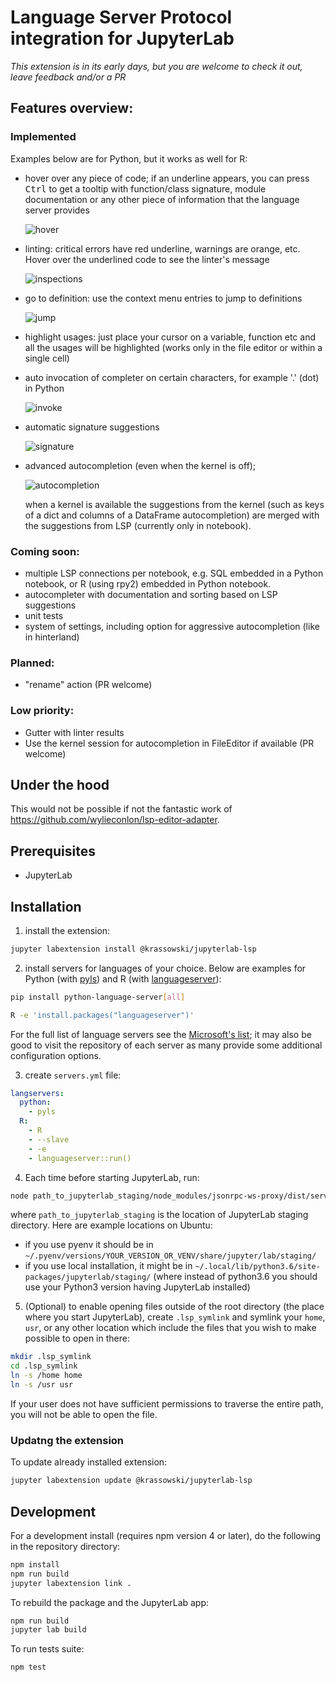 # Language Server Protocol integration for JupyterLab

<!--[![Build Status](https://travis-ci.org/krassowski/jupyterlab-lsp.svg?branch=master)](https://travis-ci.org/krassowski/jupyterlab-lsp) [![codebeat badge](TODO)](https://codebeat.co/projects/github-com-krassowski-jupyterlab-lsp-master) -->
<!--[![Binder](https://beta.mybinder.org/badge.svg)](https://mybinder.org/v2/gh/krassowski/jupyterlab-lsp/master?urlpath=lab/tree/examples/demo.ipynb)-->

_This extension is in its early days, but you are welcome to check it out, leave feedback and/or a PR_

## Features overview:

### Implemented

Examples below are for Python, but it works as well for R:

- hover over any piece of code; if an underline appears, you can press <kbd>Ctrl</kbd> to get a tooltip with function/class signature, module documentation or any other piece of information that the language server provides

  ![hover](https://raw.githubusercontent.com/krassowski/jupyterlab-lsp/master/examples/screenshots/hover.png)

- linting: critical errors have red underline, warnings are orange, etc. Hover over the underlined code to see the linter's message

  ![inspections](https://raw.githubusercontent.com/krassowski/jupyterlab-lsp/master/examples/screenshots/inspections.png)

- go to definition: use the context menu entries to jump to definitions

  ![jump](https://raw.githubusercontent.com/krassowski/jupyterlab-lsp/master/examples/screenshots/jump_to_definition.png)

- highlight usages: just place your cursor on a variable, function etc and all the usages will be highlighted (works only in the file editor or within a single cell)

- auto invocation of completer on certain characters, for example '.' (dot) in Python

  ![invoke](https://raw.githubusercontent.com/krassowski/jupyterlab-lsp/master/examples/screenshots/auto_invoke.png)

- automatic signature suggestions

  ![signature](https://raw.githubusercontent.com/krassowski/jupyterlab-lsp/master/examples/screenshots/signature.png)

- advanced autocompletion (even when the kernel is off);

  ![autocompletion](https://raw.githubusercontent.com/krassowski/jupyterlab-lsp/master/examples/screenshots/autocompletion.png)

  when a kernel is available the suggestions from the kernel (such as keys of a dict and columns of a DataFrame autocompletion) are merged with the suggestions from LSP (currently only in notebook).

### Coming soon:

- multiple LSP connections per notebook, e.g. SQL embedded in a Python notebook, or R (using rpy2) embedded in Python notebook.
- autocompleter with documentation and sorting based on LSP suggestions
- unit tests
- system of settings, including option for aggressive autocompletion (like in hinterland)

### Planned:

- "rename" action (PR welcome)

### Low priority:

- Gutter with linter results
- Use the kernel session for autocompletion in FileEditor if available (PR welcome)

## Under the hood

This would not be possible if not the fantastic work of https://github.com/wylieconlon/lsp-editor-adapter.

## Prerequisites

- JupyterLab

## Installation

1. install the extension:

```bash
jupyter labextension install @krassowski/jupyterlab-lsp
```

2. install servers for languages of your choice. Below are examples for Python (with [pyls](https://github.com/palantir/python-language-server)) and R (with [languageserver](https://github.com/REditorSupport/languageserver)):

```bash
pip install python-language-server[all]
```

```bash
R -e 'install.packages("languageserver")'
```

For the full list of language servers see the [Microsoft's list](https://microsoft.github.io/language-server-protocol/implementors/servers/); it may also be good to visit the repository of each server as many provide some additional configuration options.

3. create `servers.yml` file:

```yaml
langservers:
  python:
    - pyls
  R:
    - R
    - --slave
    - -e
    - languageserver::run()
```

4. Each time before starting JupyterLab, run:

```bash
node path_to_jupyterlab_staging/node_modules/jsonrpc-ws-proxy/dist/server.js --port 3000 --languageServers servers.yml
```

where `path_to_jupyterlab_staging` is the location of JupyterLab staging directory. Here are example locations on Ubuntu:

- if you use pyenv it should be in `~/.pyenv/versions/YOUR_VERSION_OR_VENV/share/jupyter/lab/staging/`
- if you use local installation, it might be in `~/.local/lib/python3.6/site-packages/jupyterlab/staging/` (where instead of python3.6 you should use your Python3 version having JupyterLab installed)

5. (Optional) to enable opening files outside of the root directory (the place where you start JupyterLab),
   create `.lsp_symlink` and symlink your `home`, `usr`, or any other location which include the files that you wish to make possible to open in there:

```bash
mkdir .lsp_symlink
cd .lsp_symlink
ln -s /home home
ln -s /usr usr
```

If your user does not have sufficient permissions to traverse the entire path, you will not be able to open the file.

### Updatng the extension

To update already installed extension:

```bash
jupyter labextension update @krassowski/jupyterlab-lsp
```

## Development

For a development install (requires npm version 4 or later), do the following in the repository directory:

```bash
npm install
npm run build
jupyter labextension link .
```

To rebuild the package and the JupyterLab app:

```bash
npm run build
jupyter lab build
```

To run tests suite:

```bash
npm test
```
